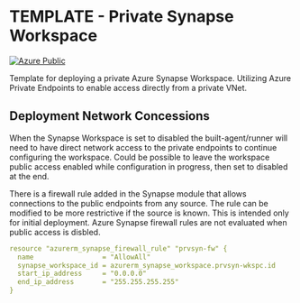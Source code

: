 # TEMPLATE - Private Synapse Workspace

[![Azure Public](https://github.com/hibbertda/az-synapse-private/actions/workflows/tf-deploy.yml/badge.svg?branch=main)](https://github.com/hibbertda/az-synapse-private/actions/workflows/tf-deploy.yml)

Template for deploying a private Azure Synapse Workspace. Utilizing Azure Private Endpoints to enable access directly from a private VNet.

## Deployment Network Concessions

When the Synapse Workspace is set to disabled the built-agent/runner will need to have direct network access to the private endpoints to continue configuring the workspace. Could be possible to leave the workspace public access enabled while configuration in progress, then set to disabled at the end.

There is a firewall rule added in the Synapse module that allows connections to the public endpoints from any source. The rule can be modified to be more restrictive if the source is known. This is intended only for initial deployment. Azure Synapse firewall rules are not evaluated when public access is disbled.

```yaml
resource "azurerm_synapse_firewall_rule" "prvsyn-fw" {
  name                 = "AllowAll"
  synapse_workspace_id = azurerm_synapse_workspace.prvsyn-wkspc.id
  start_ip_address     = "0.0.0.0"
  end_ip_address       = "255.255.255.255"
}
```
